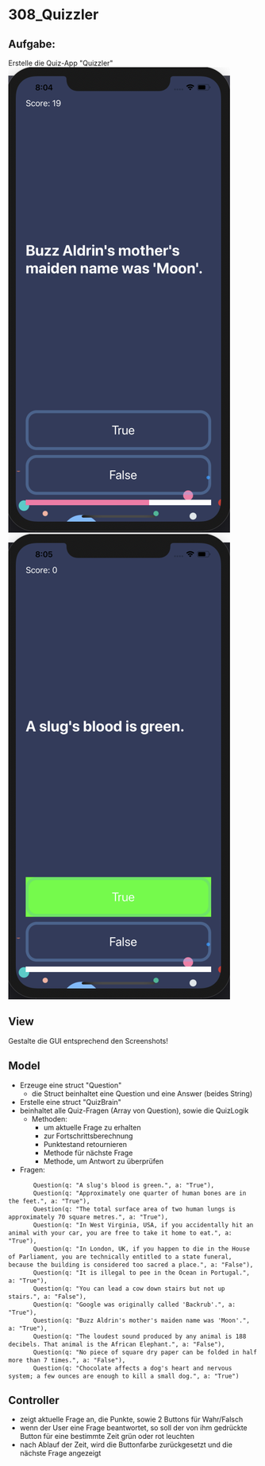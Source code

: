 # 308_Quizzler

## Aufgabe:
Erstelle die Quiz-App "Quizzler"
![Quizzler](./quizzler1.png) ![Quizzler](./quizzler2.png)

## View
Gestalte die GUI entsprechend den Screenshots!

## Model
- Erzeuge eine struct "Question"  
  - die Struct beinhaltet eine Question und eine Answer (beides String)
- Erstelle eine struct "QuizBrain"
- beinhaltet alle Quiz-Fragen (Array von Question), sowie die QuizLogik
  - Methoden:
    - um aktuelle Frage zu erhalten
    - zur Fortschrittsberechnung
    - Punktestand retournieren
    - Methode für nächste Frage
    - Methode, um Antwort zu überprüfen
- Fragen:
```
       Question(q: "A slug's blood is green.", a: "True"),
       Question(q: "Approximately one quarter of human bones are in the feet.", a: "True"),
       Question(q: "The total surface area of two human lungs is approximately 70 square metres.", a: "True"),
       Question(q: "In West Virginia, USA, if you accidentally hit an animal with your car, you are free to take it home to eat.", a: "True"),
       Question(q: "In London, UK, if you happen to die in the House of Parliament, you are technically entitled to a state funeral, because the building is considered too sacred a place.", a: "False"),
       Question(q: "It is illegal to pee in the Ocean in Portugal.", a: "True"),
       Question(q: "You can lead a cow down stairs but not up stairs.", a: "False"),
       Question(q: "Google was originally called 'Backrub'.", a: "True"),
       Question(q: "Buzz Aldrin's mother's maiden name was 'Moon'.", a: "True"),
       Question(q: "The loudest sound produced by any animal is 188 decibels. That animal is the African Elephant.", a: "False"),
       Question(q: "No piece of square dry paper can be folded in half more than 7 times.", a: "False"),
       Question(q: "Chocolate affects a dog's heart and nervous system; a few ounces are enough to kill a small dog.", a: "True")
```

## Controller
- zeigt aktuelle Frage an, die Punkte, sowie 2 Buttons für Wahr/Falsch
- wenn der User eine Frage beantwortet, so soll der von ihm gedrückte Button für eine bestimmte Zeit grün oder rot leuchten
- nach Ablauf der Zeit, wird die Buttonfarbe zurückgesetzt und die nächste Frage angezeigt
